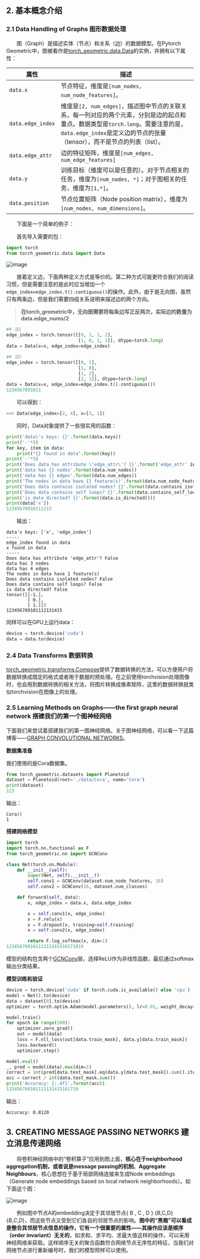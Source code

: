 ## 2. 基本概念介绍

### 2.1 Data Handling of Graphs 图形数据处理

&emsp;&emsp;图（Graph）是描述实体（节点）和关系（边）的数据模型。在Pytorch Geometric中，图被看作是[torch_geometric.data.Data](https://pytorch-geometric.readthedocs.io/en/latest/modules/data.html#torch_geometric.data.Data)的实例，并拥有以下属性：

| 属性              | 描述                                                         |
| ----------------- | ------------------------------------------------------------ |
| `data.x`          | 节点特征，维度是`[num_nodes, num_node_features]`。           |
| `data.edge_index` | 维度是`[2, num_edges]`，描述图中节点的关联关系，每一列对应的两个元素，分别是边的起点和重点。数据类型是`torch.long`。需要注意的是，`data.edge_index`是定义边的节点的张量（tensor），而不是节点的列表（list）。 |
| `data.edge_attr`  | 边的特征矩阵，维度是`[num_edges, num_edge_features]`         |
| `data.y`          | 训练目标（维度可以是任意的）。对于节点相关的任务，维度为`[num_nodes, *]`；对于图相关的任务，维度为`[1,*]`。 |
| `data.position`   | 节点位置矩阵（Node position matrix），维度为`[num_nodes, num_dimensions]`。 |

&emsp;&emsp;下面是一个简单的例子：

&emsp;&emsp;首先导入需要的包：

```python
import torch
from torch_geometric.data import Data
```

![image](https://raw.githubusercontent.com/AnchoretY/images/master/blog/image.4gbuna6oib7.png)

&emsp;&emsp;接着定义边，下面两种定义方式是等价的。第二种方式可能更符合我们的阅读习惯，但是需要注意的是此时应当增加一个`edge_index=edge_index.t().contiguous()`的操作。此外，由于是无向图，虽然只有两条边，但是我们需要四组关系说明来描述边的两个方向。

> **在torch_grometric中，无向图需要将每条边写正反两次，实际边的数量为data.edge_nums/2**

```python
## 法1
edge_index = torch.tensor([[0, 1, 1, 2],
                           [1, 0, 2, 1]], dtype=torch.long)
data = Data(x=x, edge_index=edge_index)

## 法2
edge_index = torch.tensor([[0, 1],
                           [1, 0],
                           [1, 2],
                           [2, 1]], dtype=torch.long)
data = Data(x=x, edge_index=edge_index.t().contiguous())
1234567891011
```

&emsp;&emsp;可以得到：

```python
>>> Data(edge_index=[2, 4], x=[3, 1])
```

&emsp;&emsp;同时，Data对象提供了一些很实用的函数：

```python
print('data\'s keys: {}'.format(data.keys))
print('-'*5)
for key, item in data:
    print("{} found in data".format(key))
print('-'*5)  
print('Does data has attribute \'edge_attr\'? {}'.format('edge_attr' in data))
print('data has {} nodes'.format(data.num_nodes))
print('data has {} edges'.format(data.num_edges))
print('The nodes in data have {} feature(s)'.format(data.num_node_features))
print('Does data contains isolated nodes? {}'.format(data.contains_isolated_nodes()))
print('Does data contains self loops? {}'.format(data.contains_self_loops()))
print('is data directed? {}'.format(data.is_directed()))
print(data['x'])
12345678910111213
```

&emsp;&emsp;输出：

```
data's keys: ['x', 'edge_index']
-----
edge_index found in data
x found in data
-----
Does data has attribute 'edge_attr'? False
data has 3 nodes
data has 4 edges
The nodes in data have 1 feature(s)
Does data contains isolated nodes? False
Does data contains self loops? False
is data directed? False
tensor([[-1.],
        [ 0.],
        [ 1.]])
123456789101112131415
```

同样可以在GPU上运行data：

```python
device = torch.device('cuda')
data = data.to(device)
```

### 2.4 Data Transforms 数据转换

[torch_geometric.transforms.Compose](https://pytorch-geometric.readthedocs.io/en/latest/modules/transforms.html#torch_geometric.transforms.Compose)提供了数据转换的方法，可以方便用户将数据转换成既定的格式或者用于数据的预处理。在之前使用torchvision处理图像时，也会用到数据转换的相关方法，将图片转换成像素矩阵，这里的数据转换就类似torchvision在图像上的处理。

### 2.5 Learning Methods on Graphs——the first graph neural network 搭建我们的第一个图神经网络

下面我们来尝试着搭建我们的第一图神经网络。关于图神经网络，可以看一下这篇博客——[GRAPH CONVOLUTIONAL NETWORKS](http://tkipf.github.io/graph-convolutional-networks/)。

**数据集准备**

我们使用的是Cora数据集。

```python
from torch_geometric.datasets import Planetoid
dataset = Planetoid(root='./data/Cora', name='Cora')
print(dataset)
123
```

输出：

```
Cora()
1
```

**搭建网络模型**

```python
import torch
import torch.nn.functional as F
from torch_geometric.nn import GCNConv

class Net(torch.nn.Module):
    def __init__(self):
        super(Net, self).__init__()
        self.conv1 = GCNConv(dataset.num_node_features, 16)
        self.conv2 = GCNConv(16, dataset.num_classes)

    def forward(self, data):
        x, edge_index = data.x, data.edge_index

        x = self.conv1(x, edge_index)
        x = F.relu(x)
        x = F.dropout(x, training=self.training)
        x = self.conv2(x, edge_index)

        return F.log_softmax(x, dim=1)
12345678910111213141516171819
```

模型的结构包含两个[GCNConv](https://pytorch-geometric.readthedocs.io/en/latest/modules/nn.html#torch_geometric.nn.conv.GCNConv)层，选择ReLU作为非线性函数，最后通过softmax输出分类结果。

**模型训练和验证**

```python
device = torch.device('cuda' if torch.cuda.is_available() else 'cpu')
model = Net().to(device)
data = dataset[0].to(device)
optimizer = torch.optim.Adam(model.parameters(), lr=0.01, weight_decay=5e-4)

model.train()
for epoch in range(200):
    optimizer.zero_grad()
    out = model(data)
    loss = F.nll_loss(out[data.train_mask], data.y[data.train_mask])
    loss.backward()
    optimizer.step()

model.eval()
_, pred = model(data).max(dim=1)
correct = int(pred[data.test_mask].eq(data.y[data.test_mask]).sum().item())
acc = correct / int(data.test_mask.sum())
print('Accuracy: {:.4f}'.format(acc))
123456789101112131415161718
```

输出：

```
Accuracy: 0.8120
```

## 3. CREATING MESSAGE PASSING NETWORKS 建立消息传递网络

&emsp;&emsp;将卷积神经网络中的“卷积算子”应用到图上面，**核心在于neighborhood aggregation机制，或者说是message passing的机制**。**Aggregate Neighbours**，核心思想在于基于局部网络连接来生成Node embeddings（Generate node embeddings based on local network neighborhoods）。如下面这个图：

![image](https://raw.githubusercontent.com/AnchoretY/images/master/blog/image.0vjvhcq1bzf.png)

&emsp;&emsp;例如图中节点A的embedding决定于其邻居节点{ B , C , D } \{B,C,D\}{*B*,*C*,*D*}，而这些节点又受到它们各自的邻居节点的影响。**图中的“黑箱”可以看成是整合其邻居节点信息的操作，它有一个很重要的属性——其操作应该是顺序（order invariant）无关的**，如求和、求平均、求最大值这样的操作，可以采用神经网络来获取。这样顺序无关的聚合函数符合网络节点无序性的特征，当我们对网络节点进行重新编号时，我们的模型照样可以使用。